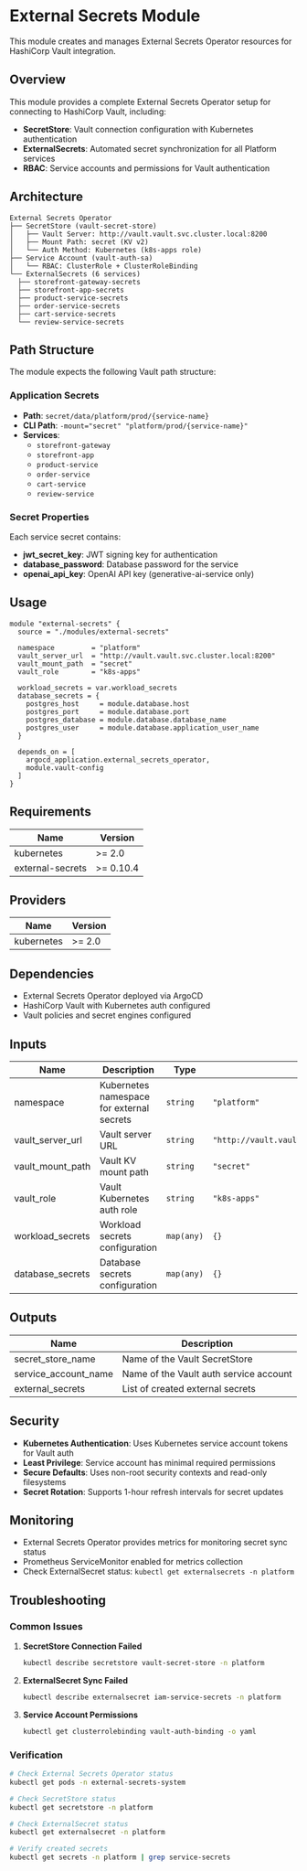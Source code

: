 # External Secrets Module

This module creates and manages External Secrets Operator resources for HashiCorp Vault integration.

## Overview

This module provides a complete External Secrets Operator setup for connecting to HashiCorp Vault, including:

- **SecretStore**: Vault connection configuration with Kubernetes authentication
- **ExternalSecrets**: Automated secret synchronization for all Platform services
- **RBAC**: Service accounts and permissions for Vault authentication

## Architecture

```
External Secrets Operator
├── SecretStore (vault-secret-store)
│   ├── Vault Server: http://vault.vault.svc.cluster.local:8200
│   ├── Mount Path: secret (KV v2)
│   └── Auth Method: Kubernetes (k8s-apps role)
├── Service Account (vault-auth-sa)
│   └── RBAC: ClusterRole + ClusterRoleBinding
└── ExternalSecrets (6 services)
  ├── storefront-gateway-secrets
  ├── storefront-app-secrets
  ├── product-service-secrets
  ├── order-service-secrets
  ├── cart-service-secrets
  └── review-service-secrets
```

## Path Structure

The module expects the following Vault path structure:

### Application Secrets
- **Path**: `secret/data/platform/prod/{service-name}`
- **CLI Path**: `-mount="secret" "platform/prod/{service-name}"`
- **Services**: 
  - `storefront-gateway`
  - `storefront-app` 
  - `product-service`
  - `order-service`
  - `cart-service`
  - `review-service`

### Secret Properties
Each service secret contains:
- **jwt_secret_key**: JWT signing key for authentication
- **database_password**: Database password for the service
- **openai_api_key**: OpenAI API key (generative-ai-service only)

## Usage

```hcl
module "external-secrets" {
  source = "./modules/external-secrets"

  namespace         = "platform"
  vault_server_url  = "http://vault.vault.svc.cluster.local:8200"
  vault_mount_path  = "secret"
  vault_role        = "k8s-apps"
  
  workload_secrets = var.workload_secrets
  database_secrets = {
    postgres_host     = module.database.host
    postgres_port     = module.database.port
    postgres_database = module.database.database_name
    postgres_user     = module.database.application_user_name
  }

  depends_on = [
    argocd_application.external_secrets_operator,
    module.vault-config
  ]
}
```

## Requirements

| Name | Version |
|------|---------|
| kubernetes | >= 2.0 |
| external-secrets | >= 0.10.4 |

## Providers

| Name | Version |
|------|---------|
| kubernetes | >= 2.0 |

## Dependencies

- External Secrets Operator deployed via ArgoCD
- HashiCorp Vault with Kubernetes auth configured
- Vault policies and secret engines configured

## Inputs

| Name | Description | Type | Default | Required |
|------|-------------|------|---------|:--------:|
| namespace | Kubernetes namespace for external secrets | `string` | `"platform"` | no |
| vault_server_url | Vault server URL | `string` | `"http://vault.vault.svc.cluster.local:8200"` | no |
| vault_mount_path | Vault KV mount path | `string` | `"secret"` | no |
| vault_role | Vault Kubernetes auth role | `string` | `"k8s-apps"` | no |
| workload_secrets | Workload secrets configuration | `map(any)` | `{}` | no |
| database_secrets | Database secrets configuration | `map(any)` | `{}` | no |

## Outputs

| Name | Description |
|------|-------------|
| secret_store_name | Name of the Vault SecretStore |
| service_account_name | Name of the Vault auth service account |
| external_secrets | List of created external secrets |

## Security

- **Kubernetes Authentication**: Uses Kubernetes service account tokens for Vault auth
- **Least Privilege**: Service account has minimal required permissions
- **Secure Defaults**: Uses non-root security contexts and read-only filesystems
- **Secret Rotation**: Supports 1-hour refresh intervals for secret updates

## Monitoring

- External Secrets Operator provides metrics for monitoring secret sync status
- Prometheus ServiceMonitor enabled for metrics collection
- Check ExternalSecret status: `kubectl get externalsecrets -n platform`

## Troubleshooting

### Common Issues

1. **SecretStore Connection Failed**
   ```bash
   kubectl describe secretstore vault-secret-store -n platform
   ```

2. **ExternalSecret Sync Failed**
   ```bash
   kubectl describe externalsecret iam-service-secrets -n platform
   ```

3. **Service Account Permissions**
   ```bash
   kubectl get clusterrolebinding vault-auth-binding -o yaml
   ```

### Verification

```bash
# Check External Secrets Operator status
kubectl get pods -n external-secrets-system

# Check SecretStore status
kubectl get secretstore -n platform

# Check ExternalSecret status
kubectl get externalsecret -n platform

# Verify created secrets
kubectl get secrets -n platform | grep service-secrets
```